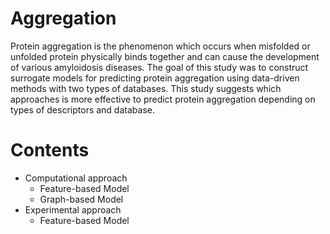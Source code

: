 # Aggregation
Protein aggregation is the phenomenon which occurs when misfolded or unfolded protein physically binds together and can cause the development of various amyloidosis diseases. The goal of this study was to construct surrogate models for predicting protein aggregation using data-driven methods with two types of databases. This study suggests which approaches is more effective to predict protein aggregation depending on types of descriptors and database.

# Contents
* Computational approach
    * Feature-based Model
    * Graph-based Model
* Experimental approach
   * Feature-based Model    
